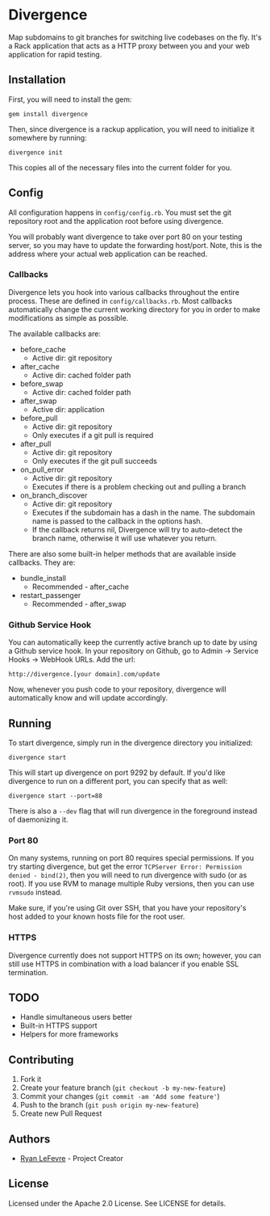 # Divergence

Map subdomains to git branches for switching live codebases on the fly. It's a Rack application that acts as a HTTP proxy between you and your web application for rapid testing.

## Installation

First, you will need to install the gem:

```
gem install divergence
```

Then, since divergence is a rackup application, you will need to initialize it somewhere by running:

```
divergence init
```

This copies all of the necessary files into the current folder for you.

## Config

All configuration happens in `config/config.rb`. You must set the git repository root and the application root before using divergence.

You will probably want divergence to take over port 80 on your testing server, so you may have to update the forwarding host/port. Note, this is the address where your actual web application can be reached.

### Callbacks

Divergence lets you hook into various callbacks throughout the entire process. These are defined in `config/callbacks.rb`. Most callbacks automatically change the current working directory for you in order to make modifications as simple as possible.

The available callbacks are:

* before_cache
  * Active dir: git repository
* after_cache
  * Active dir: cached folder path
* before_swap
  * Active dir: cached folder path
* after_swap
  * Active dir: application
* before_pull
  * Active dir: git repository
  * Only executes if a git pull is required
* after_pull
  * Active dir: git repository
  * Only executes if the git pull succeeds
* on_pull_error
  * Active dir: git repository
  * Executes if there is a problem checking out and pulling a branch
* on_branch_discover
  * Active dir: git repository
  * Executes if the subdomain has a dash in the name. The subdomain name is passed to the callback in the options hash.
  * If the callback returns nil, Divergence will try to auto-detect the branch name, otherwise it will use whatever you return.

There are also some built-in helper methods that are available inside callbacks. They are:

* bundle_install
  * Recommended - after_cache
* restart_passenger
  * Recommended - after_swap

### Github Service Hook

You can automatically keep the currently active branch up to date by using a Github service hook. In your repository on Github, go to Admin -> Service Hooks -> WebHook URLs. Add the url:

```
http://divergence.[your domain].com/update
```

Now, whenever you push code to your repository, divergence will automatically know and will update accordingly.

## Running

To start divergence, simply run in the divergence directory you initialized:

```
divergence start
```

This will start up divergence on port 9292 by default. If you'd like divergence to run on a different port, you can specify that as well:

```
divergence start --port=88
```

There is also a `--dev` flag that will run divergence in the foreground instead of daemonizing it.

### Port 80

On many systems, running on port 80 requires special permissions. If you try starting divergence, but get the error `TCPServer Error: Permission denied - bind(2)`, then you will need to run divergence with sudo (or as root). If you use RVM to manage multiple Ruby versions, then you can use `rvmsudo` instead.

Make sure, if you're using Git over SSH, that you have your repository's host added to your known hosts file for the root user.

### HTTPS

Divergence currently does not support HTTPS on its own; however, you can still use HTTPS in combination with a load balancer if you enable SSL termination.

## TODO

* Handle simultaneous users better
* Built-in HTTPS support
* Helpers for more frameworks

## Contributing

1. Fork it
2. Create your feature branch (`git checkout -b my-new-feature`)
3. Commit your changes (`git commit -am 'Add some feature'`)
4. Push to the branch (`git push origin my-new-feature`)
5. Create new Pull Request

## Authors

* [Ryan LeFevre](http://meltingice.net) - Project Creator

## License

Licensed under the Apache 2.0 License. See LICENSE for details.
